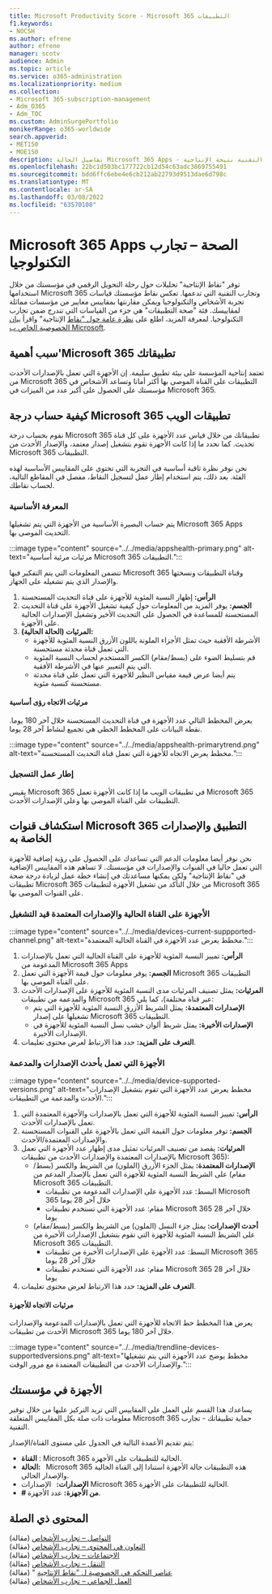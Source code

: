 ```yaml
---
title: Microsoft Productivity Score - Microsoft 365 التطبيقات
f1.keywords:
- NOCSH
ms.author: efrene
author: efrene
manager: scotv
audience: Admin
ms.topic: article
ms.service: o365-administration
ms.localizationpriority: medium
ms.collection:
- Microsoft 365-subscription-management
- Adm_O365
- Adm_TOC
ms.custom: AdminSurgePortfolio
monikerRange: o365-worldwide
search.appverid:
- MET150
- MOE150
description: تفاصيل الحالة Microsoft 365 Apps - تجارب التقنية نتيجة الإنتاجية.
ms.openlocfilehash: 22bc1d503bc177722cb12d54c63adc3869755491
ms.sourcegitcommit: bdd6ffc6ebe4e6cb212ab22793d9513dae6d798c
ms.translationtype: MT
ms.contentlocale: ar-SA
ms.lasthandoff: 03/08/2022
ms.locfileid: "63570108"
---
```

# <a name="microsoft-365-apps-health--technology-experiences"></a>Microsoft 365 Apps الصحة – تجارب التكنولوجيا

توفر "نقاط الإنتاجية" تحليلات حول رحلة التحويل الرقمي في مؤسستك من خلال استخدامها Microsoft 365 وتجارب التقنية التي تدعمها. تعكس نقاط مؤسستك قياسات تجربة الأشخاص والتكنولوجيا ويمكن مقارنتها بمقاييس معايير من مؤسسات مماثلة لمقاييسك. فئة "صحة التطبيقات" هي جزء من القياسات التي تندرج ضمن تجارب التكنولوجيا. لمعرفة المزيد، اطلع على [نظرة عامة حول "نقاط](productivity-score.md) الإنتاجية" واقرأ [بيان الخصوصية الخاص ب Microsoft](https://privacy.microsoft.com/privacystatement).

## <a name="why-your-organization39s-microsoft-365-apps-health-score-matters"></a>سبب أهمية&#39;Microsoft 365 تطبيقاتك

تعتمد إنتاجية المؤسسة على بيئة تطبيق سليمة. إن الأجهزة التي تعمل بالإصدارات الأحدث من Microsoft 365 التطبيقات على القناة الموصى بها أكثر أمانا وتساعد الأشخاص في مؤسستك على الحصول على أكبر عدد من الميزات في Microsoft 365.

## <a name="how-we-calculate-the-microsoft-365-apps-health-score"></a>كيفية حساب درجة Microsoft 365 تطبيقات الويب

نقوم بحساب درجة Microsoft 365 تطبيقاتك من خلال قياس عدد الأجهزة على كل قناة تحديث. كما نحدد ما إذا كانت الأجهزة تقوم بتشغيل إصدار معتمد، والإصدار الأحدث من Microsoft 365 التطبيقات.

نحن نوفر نظرة ثاقبة أساسية في التجربة التي تحتوي على المقاييس الأساسية لهذه الفئة. بعد ذلك، يتم استخدام إطار عمل لتسجيل النقاط، مفصل في المقاطع التالية، لحساب نقاطك.

### <a name="primary-insight"></a>المعرفة الأساسية

يتم حساب البصيرة الأساسية من الأجهزة التي يتم تشغيلها Microsoft 365 Apps التحديث الموصى بها.

:::image type="content" source="../../media/appshealth-primary.png" alt-text="مرئيات مرئية أساسية Microsoft 365 التطبيقات.":::

تتضمن المعلومات التي يتم التفكير فيها Microsoft 365 وقناة التطبيقات ونسختها والإصدار الذي يتم تشغيله على الجهاز.

1. **الرأس:**  إظهار النسبة المئوية للأجهزة على قناة التحديث المستحسنة
1. **الجسم:**  يوفر المزيد من المعلومات حول كيفية تشغيل الأجهزة على قناة التحديث المستحسنة للمساعدة في الحصول على التحديث الأخير وتشغيل الإصدارات الحالية على الأجهزة.
1. **المرئيات (الحالة الحالية):**
    - الأشرطة الأفقية حيث تمثل الأجزاء الملونة باللون الأزرق النسبة المئوية للأجهزة التي تعمل قناة محدثة مستحسنة.
    - قم بتسليط الضوء على (بسط/مقام) الكسر المستخدم لحساب النسبة المئوية التي يتم التعبير عنها في الأشرطة الأفقية.
    - يتم أيضا عرض قيمة مقياس النظير للأجهزة التي تعمل على قناة محدثة مستحسنة كنسبة مئوية.

#### <a name="trend-visualization-of-the-primary-insight"></a>مرئيات الاتجاه رؤى أساسية

يعرض المخطط التالي عدد الأجهزة في قناة التحديث المستحسنة خلال آخر 180 يوما. نقطة البيانات على المخطط الخطي هي تجميع لنشاط آخر 28 يوما.

:::image type="content" source="../../media/appshealth-primarytrend.png" alt-text="مخطط يعرض الاتجاه للأجهزة التي تعمل قناة التحديث المستحسنة.":::

### <a name="scoring-framework"></a>إطار عمل التسجيل

يقيس Microsoft 365 في تطبيقات الويب ما إذا كانت الأجهزة تعمل Microsoft 365 التطبيقات على القناة الموصى بها وعلى الإصدارات الأحدث.

## <a name="explore-your-organization-microsoft-365-app-channels-and-versions"></a>استكشاف قنوات Microsoft 365 التطبيق والإصدارات الخاصة به

نحن نوفر أيضا معلومات الدعم التي تساعدك على الحصول على رؤية إضافية للأجهزة التي تعمل حاليا في القنوات والإصدارات في مؤسستك. لا تساهم هذه المقاييس الإضافية في "نقاط الإنتاجية" ولكن يمكنها مساعدتك في إنشاء خطة عمل لزيادة درجة صحة تطبيقات Microsoft 365 من خلال التأكد من تشغيل الأجهزة لتطبيقات Microsoft 365 على القنوات الموصى بها.

### <a name="devices-on-current-channel-and-running-supported-versions"></a>الأجهزة على القناة الحالية والإصدارات المعتمدة قيد التشغيل

:::image type="content" source="../../media/devices-current-suppported-channel.png" alt-text="مخطط يعرض عدد الأجهزة في القناة الحالية المعتمدة.":::

1. **الرأس:**  تمييز النسبة المئوية للأجهزة على القناة الحالية التي تعمل بالإصدارات المدعومة من Microsoft 365 Apps
1. **الجسم:**  يوفر معلومات حول قيمة الأجهزة التي تعمل Microsoft 365 التطبيقات على القناة الموصى بها.
1. **المرئيات:**  يمثل تصنيف المرئيات مدى النسبة المئوية للأجهزة على الإصدارات الأحدث والمدعمة من تطبيقات Microsoft 365 عبر قناة مختلفة)، كما يلي:
    - **الإصدارات المعتمدة:** يمثل الشريط الأزرق النسبة المئوية للأجهزة التي يتم تشغيلها على إصدار Microsoft 365 التطبيقات.
    - **الإصدارات الأخيرة:** يمثل شريط ألوان خشب نسل النسبة المئوية للأجهزة في الإصدارات الأخيرة.
1. **التعرف على المزيد:**   حدد هذا الارتباط لعرض محتوى تعليمات.

### <a name="devices-running-latest-and-supported-versions"></a>الأجهزة التي تعمل بأحدث الإصدارات والمدعمة

:::image type="content" source="../../media/device-supported-versions.png" alt-text="مخطط يعرض عدد الأجهزة التي تقوم بتشغيل الإصدارات الأحدث والمدعمة من التطبيقات.":::

1. **الرأس:**  تمييز النسبة المئوية للأجهزة التي تعمل بالإصدارات والأجهزة المعتمدة التي تعمل بالإصدارات الأحدث.
1. **الجسم:**  توفر معلومات حول القيمة التي تعمل بالأجهزة على القنوات المستحسنة والإصدارات المعتمدة/الأحدث.
1. **المرئيات:** يقصد من تصنيف المرئيات تمثيل مدى إظهار عدد الأجهزة التي تعمل بالإصدارات المعتمدة والإصدارات الأحدث من تطبيقات Microsoft 365):
    - **الإصدارات المعتمدة:** يمثل الجزء الأزرق (الملون) من الشريط والكسر (بسط/مقام) على الشريط النسبة المئوية للأجهزة التي تعمل بالإصدار المدعم من Microsoft 365 التطبيقات.
        - البسط: عدد الأجهزة على الإصدارات المدعومة من تطبيقات Microsoft 365 خلال آخر 28 يوما
        - مقام: عدد الأجهزة التي تستخدم تطبيقات Microsoft 365 خلال آخر 28 يوما
    - **أحدث الإصدارات:** يمثل جزء النسل (الملون) من الشريط والكسر (بسط/مقام) على الشريط النسبة المئوية للأجهزة التي تقوم بتشغيل الإصدارات الأخيرة من Microsoft 365 التطبيقات.
        - البسط: عدد الأجهزة على الإصدارات الأخيرة من تطبيقات Microsoft 365 خلال آخر 28 يوما
        - مقام: عدد الأجهزة التي تستخدم تطبيقات Microsoft 365 خلال آخر 28 يوما
1. **التعرف على المزيد:**   حدد هذا الارتباط لعرض محتوى تعليمات.

#### <a name="trend-visualization-of-the-devices"></a>مرئيات الاتجاه للأجهزة

يعرض هذا المخطط خط الاتجاه للأجهزة التي تعمل بالإصدارات المدعومة والإصدارات الأحدث من تطبيقات Microsoft 365 خلال آخر 180 يوما.

:::image type="content" source="../../media/trendline-devices-supportedversions.png" alt-text="مخطط يوضح عدد الأجهزة التي يتم تشغيلها والإصدارات الأحدث من التطبيقات المعتمدة مع مرور الوقت.":::

## <a name="devices-in-your-organization"></a>الأجهزة في مؤسستك

يساعدك هذا القسم على العمل على المقاييس التي تريد التركيز عليها من خلال توفير معلومات ذات صلة بكل المقاييس المتعلقة Microsoft 365 حماية تطبيقاتك - تجارب التقنية.

يتم تقديم الأعمدة التالية في الجدول على مستوى القناة/الإصدار:

- **القناة** : Microsoft 365 الحالية للتطبيقات على الأجهزة.
- **الحالة:**   Microsoft 365 هذه التطبيقات حالة الأجهزة استنادا إلى القناة الحالية والإصدار الحالي.
- **الإصدارات:**   الإصدارات Microsoft 365 الحالية للتطبيقات على الأجهزة.
- **# من الأجهزة:**  عدد الأجهزة.

## <a name="related-content"></a>المحتوى ذي الصلة

[التواصل – تجارب الأشخاص](communication.md) (مقالة)\
[التعاون في المحتوى – تجارب الأشخاص](content-collaboration.md) (مقالة)\
[الاجتماعات – تجارب الأشخاص](meetings.md) (مقالة)\
[التنقل – تجارب الأشخاص](mobility.md) (مقالة)\
[عناصر التحكم في الخصوصية ل "نقاط الإنتاجية](privacy.md) " (مقالة)\
[العمل الجماعي – تجارب الأشخاص](teamwork.md) (مقالة)
